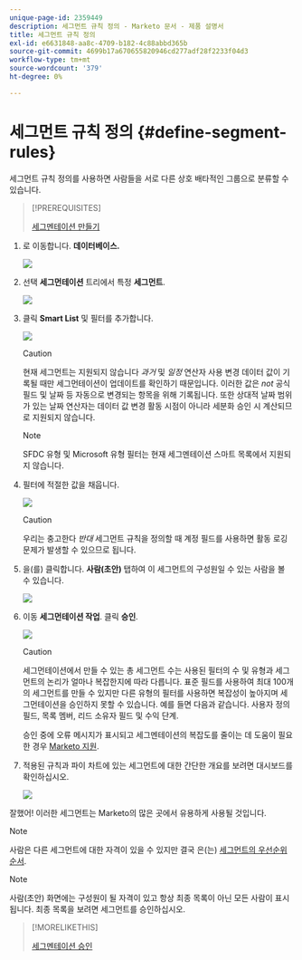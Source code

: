```yaml
---
unique-page-id: 2359449
description: 세그먼트 규칙 정의 - Marketo 문서 - 제품 설명서
title: 세그먼트 규칙 정의
exl-id: e6631848-aa8c-4709-b182-4c88abbd365b
source-git-commit: 4699b17a670655820946cd277adf28f2233f04d3
workflow-type: tm+mt
source-wordcount: '379'
ht-degree: 0%

---
```


# 세그먼트 규칙 정의 {#define-segment-rules}

세그먼트 규칙 정의를 사용하면 사람들을 서로 다른 상호 배타적인 그룹으로 분류할 수 있습니다.

>[!PREREQUISITES]
>
>[세그멘테이션 만들기](/help/marketo/product-docs/personalization/segmentation-and-snippets/segmentation/create-a-segmentation.md)

1. 로 이동합니다. **데이터베이스.**

   ![](assets/image2017-3-28-14-3a7-3a42.png)

1. 선택 **세그먼테이션** 트리에서 특정 **세그먼트**.

   ![](assets/image2017-3-28-14-3a11-3a15.png)

1. 클릭 **Smart List** 및 필터를 추가합니다.

   ![](assets/image2017-3-28-14-3a18-3a19.png)

   >[!CAUTION]
   >
   >현재 세그먼트는 지원되지 않습니다 _과거_ 및 _일정_  연산자 사용 변경 데이터 값이 기록될 때만 세그먼테이션이 업데이트를 확인하기 때문입니다. 이러한 값은 _not_ 공식 필드 및 날짜 등 자동으로 변경되는 항목을 위해 기록됩니다. 또한 상대적 날짜 범위가 있는 날짜 연산자는 데이터 값 변경 활동 시점이 아니라 세분화 승인 시 계산되므로 지원되지 않습니다.

   >[!NOTE]
   >
   >SFDC 유형 및 Microsoft 유형 필터는 현재 세그멘테이션 스마트 목록에서 지원되지 않습니다.

1. 필터에 적절한 값을 채웁니다.

   ![](assets/image2017-3-28-14-3a18-3a33.png)

   >[!CAUTION]
   >
   >우리는 충고한다 _반대_ 세그먼트 규칙을 정의할 때 계정 필드를 사용하면 활동 로깅 문제가 발생할 수 있으므로 됩니다.

1. 을(를) 클릭합니다. **사람(초안)** 탭하여 이 세그먼트의 구성원일 수 있는 사람을 볼 수 있습니다.

   ![](assets/image2017-3-28-14-3a20-3a15.png)

1. 이동 **세그먼테이션 작업**. 클릭 **승인**.

   ![](assets/image2014-9-15-11-3a36-3a7.png)

   >[!CAUTION]
   >
   >세그먼테이션에서 만들 수 있는 총 세그먼트 수는 사용된 필터의 수 및 유형과 세그먼트의 논리가 얼마나 복잡한지에 따라 다릅니다. 표준 필드를 사용하여 최대 100개의 세그먼트를 만들 수 있지만 다른 유형의 필터를 사용하면 복잡성이 높아지며 세그먼테이션을 승인하지 못할 수 있습니다. 예를 들면 다음과 같습니다. 사용자 정의 필드, 목록 멤버, 리드 소유자 필드 및 수익 단계.
   >
   >승인 중에 오류 메시지가 표시되고 세그멘테이션의 복잡도를 줄이는 데 도움이 필요한 경우 [Marketo 지원](https://nation.marketo.com/t5/Support/ct-p/Support).

1. 적용된 규칙과 파이 차트에 있는 세그먼트에 대한 간단한 개요를 보려면 대시보드를 확인하십시오.

   ![](assets/image2014-9-15-11-3a36-3a19.png)

잘했어! 이러한 세그먼트는 Marketo의 많은 곳에서 유용하게 사용될 것입니다.

>[!NOTE]
>
>사람은 다른 세그먼트에 대한 자격이 있을 수 있지만 결국 은(는) [세그먼트의 우선순위 순서](/help/marketo/product-docs/personalization/segmentation-and-snippets/segmentation/segmentation-order-priority.md).

>[!NOTE]
>
>사람(초안) 화면에는 구성원이 될 자격이 있고 항상 최종 목록이 아닌 모든 사람이 표시됩니다. 최종 목록을 보려면 세그먼트를 승인하십시오.

>[!MORELIKETHIS]
>
>[세그멘테이션 승인](/help/marketo/product-docs/personalization/segmentation-and-snippets/segmentation/approve-a-segmentation.md)
